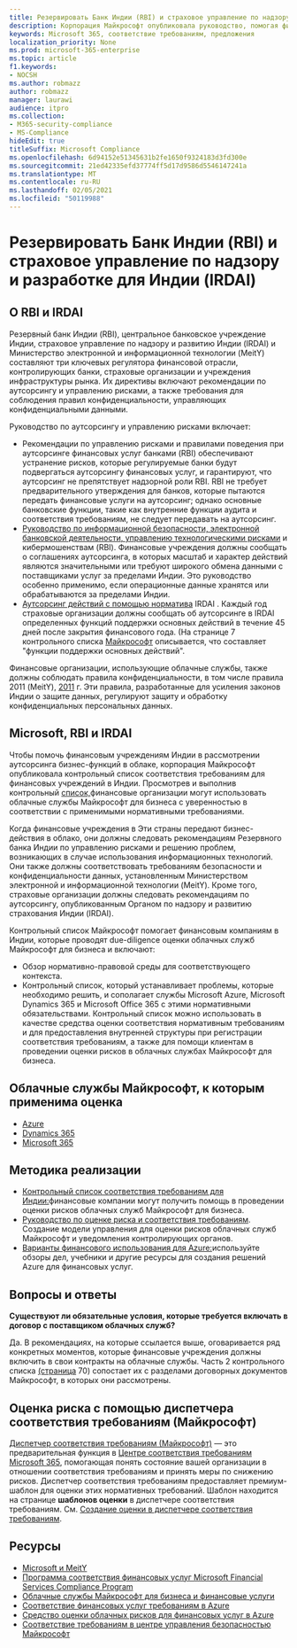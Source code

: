 ```yaml
---
title: Резервировать Банк Индии (RBI) и страховое управление по надзору и разработке для Индии (IRDAI)
description: Корпорация Майкрософт опубликовала руководство, помогая финансовым учреждениям Индии при внедрении облака.
keywords: Microsoft 365, соответствие требованиям, предложения
localization_priority: None
ms.prod: microsoft-365-enterprise
ms.topic: article
f1.keywords:
- NOCSH
ms.author: robmazz
author: robmazz
manager: laurawi
audience: itpro
ms.collection:
- M365-security-compliance
- MS-Compliance
hideEdit: true
titleSuffix: Microsoft Compliance
ms.openlocfilehash: 6d94152e51345631b2fe1650f9324183d3fd300e
ms.sourcegitcommit: 21ed42335efd37774ff5d17d9586d5546147241a
ms.translationtype: MT
ms.contentlocale: ru-RU
ms.lasthandoff: 02/05/2021
ms.locfileid: "50119988"
---
```

# <a name="reserve-bank-of-india-rbi-and-insurance-regulatory-and-development-authority-of-india-irdai"></a>Резервировать Банк Индии (RBI) и страховое управление по надзору и разработке для Индии (IRDAI)

## <a name="about-rbi-and-irdai"></a>О RBI и IRDAI

Резервный банк Индии [](https://www.rbi.org.in/) (RBI), центральное банковское учреждение Индии, страховое управление по надзору и развитию Индии [](https://www.irdai.gov.in/Defaulthome.aspx?page=H1) (IRDAI) и Министерство электронной и информационной технологии [](https://meity.gov.in/content/information-technology-act) (MeitY) составляют три ключевых регулятора финансовой отрасли, контролирующих банки, страховые организации и учреждения инфраструктуры рынка. Их директивы включают рекомендации по аутсорсингу и управлению рисками, а также требования для соблюдения правил конфиденциальности, управляющих конфиденциальными данными.

Руководство по аутсорсингу и управлению рисками включает:

- [](https://rbidocs.rbi.org.in/rdocs/notification/PDFs/73713.pdf) Рекомендации по управлению рисками и правилами поведения при аутсорсинге финансовых услуг банками (RBI) обеспечивают устранение рисков, которые регулируемые банки будут подвергаться аутсорсингу финансовых услуг, и гарантируют, что аутсорсинг не препятствует надзорной роли RBI. RBI не требует предварительного утверждения для банков, которые пытаются передать финансовые услуги на аутсорсинг; однако основные банковские функции, такие как внутренние функции аудита и соответствия требованиям, не следует передавать на аутсорсинг.
- [Руководство по информационной безопасности, электронной банковской деятельности, управлению технологическими рисками](https://rbidocs.rbi.org.in/rdocs/content/PDFs/GBS300411F.pdf) и кибермошенствам (RBI). Финансовые учреждения должны сообщать о соглашениях аутсорсинга, в которых масштаб и характер действий являются значительными или требуют широкого обмена данными с поставщиками услуг за пределами Индии. Это руководство особенно применимо, если операционные данные хранятся или обрабатываются за пределами Индии.
- [Аутсорсинг действий с помощью норматива](https://www.irdai.gov.in/ADMINCMS/cms/frmGeneral_Layout.aspx?page=PageNo3149&flag=1) IRDAI . Каждый год страховые организации должны сообщать об аутсорсинге в IRDAI определенных функций поддержки основных действий в течение 45 дней после закрытия финансового года. (На странице 7 контрольного списка [Майкрософт](https://servicetrust.microsoft.com/Documents/TrustDocuments?command=Download&downloadType=Document&downloadId=26f4af15-2771-4cd4-a7c7-9328149f9453&docTab=6d000410-c9e9-11e7-9a91-892aae8839ad_Compliance_Guides) описывается, что составляет "функции поддержки основных действий".

Финансовые организации, использующие облачные службы, также должны соблюдать правила конфиденциальности, в том числе правила 2011 (MeitY), [2011](https://meity.gov.in/sites/upload_files/dit/files/GSR313E_10511\(1\).pdf) г. Эти правила, разработанные для усиления законов Индии о защите данных, регулируют защиту и обработку конфиденциальных персональных данных.

## <a name="microsoft-rbi-and-irdai"></a>Microsoft, RBI и IRDAI

Чтобы помочь финансовым учреждениям Индии в рассмотрении аутсорсинга бизнес-функций в облаке, корпорация Майкрософт опубликовала контрольный список соответствия требованиям для финансовых учреждений в Индии. Просмотрев и выполнив контрольный [список,](https://servicetrust.microsoft.com/Documents/TrustDocuments?command=Download&downloadType=Document&downloadId=26f4af15-2771-4cd4-a7c7-9328149f9453&docTab=6d000410-c9e9-11e7-9a91-892aae8839ad_Compliance_Guides)финансовые организации могут использовать облачные службы Майкрософт для бизнеса с уверенностью в соответствии с применимыми нормативными требованиями.

Когда финансовые учреждения в Эти страны передают бизнес-действия в облако, они должны следовать рекомендациям Резервного банка Индии по управлению рисками и решению проблем, возникающих в случае использования информационных технологий. Они также должны соответствовать требованиям безопасности и конфиденциальности данных, установленным Министерством электронной и информационной технологии (MeitY). Кроме того, страховые организации должны следовать рекомендациям по аутсорсингу, опубликованным Органом по надзору и развитию страхования Индии (IRDAI).

Контрольный список Майкрософт помогает финансовым компаниям в Индии, которые проводят due-diligence оценки облачных служб Майкрософт для бизнеса и включают:

- Обзор нормативно-правовой среды для соответствующего контекста.
- Контрольный список, который устанавливает проблемы, которые необходимо решить, и сополагает службы Microsoft Azure, Microsoft Dynamics 365 и Microsoft Office 365 с этими нормативными обязательствами. Контрольный список можно использовать в качестве средства оценки соответствия нормативным требованиям и для предоставления внутренней структуры при регистрации соответствия требованиям, а также для помощи клиентам в проведении оценки рисков в облачных службах Майкрософт для бизнеса.

## <a name="microsoft-in-scope-cloud-services"></a>Облачные службы Майкрософт, к которым применима оценка

- [Azure](https://gallery.technet.microsoft.com/Overview-of-Azure-c1be3942)
- [Dynamics 365](https://download.microsoft.com/download/E/1/9/E1977163-7A86-4812-AC18-C03ADC958AAF/Microsoft_Dynamics_365_Cloud_Service_Compliance_Datasheet.pdf)
- [Microsoft 365](https://servicetrust.microsoft.com/ViewPage/TrustDocuments?command=Download&downloadType=Document&downloadId=9f756cce-b15d-45a9-94d7-6a583dee4401&docTab=6d000410-c9e9-11e7-9a91-892aae8839ad_Compliance_Guides)

## <a name="how-to-implement"></a>Методика реализации

- [Контрольный список соответствия требованиям для Индии:](https://servicetrust.microsoft.com/Documents/TrustDocuments?command=Download&downloadType=Document&downloadId=26f4af15-2771-4cd4-a7c7-9328149f9453&docTab=6d000410-c9e9-11e7-9a91-892aae8839ad_Compliance_Guides)финансовые компании могут получить помощь в проведении оценки рисков облачных служб Майкрософт для бизнеса.
- [Руководство по оценке риска и соответствия требованиям](https://servicetrust.microsoft.com/ViewPage/TrustDocuments?command=Download&downloadType=Document&downloadId=edee9b14-3661-4a16-ba83-c35caf672bd7&docTab=6d000410-c9e9-11e7-9a91-892aae8839ad_FAQ_and_White_Papers). Создание модели управления для оценки рисков облачных служб Майкрософт и уведомления контролирующих органов.
- [Варианты финансового использования для Azure:](/azure/industry/financial/)используйте обзоры дел, учебники и другие ресурсы для создания решений Azure для финансовых услуг.

## <a name="frequently-asked-questions"></a>Вопросы и ответы

**Существуют ли обязательные условия, которые требуется включать в договор с поставщиком облачных служб?**

Да. В рекомендациях, на которые ссылается выше, оговаривается ряд конкретных моментов, которые финансовые учреждения должны включить в свои контракты на облачные службы. Часть 2 контрольного списка [(страница](https://servicetrust.microsoft.com/Documents/TrustDocuments?command=Download&downloadType=Document&downloadId=26f4af15-2771-4cd4-a7c7-9328149f9453&docTab=6d000410-c9e9-11e7-9a91-892aae8839ad_Compliance_Guides) 70) сопостает их с разделами договорных документов Майкрософт, в которых они рассмотрены.

## <a name="use-microsoft-compliance-manager-to-assess-your-risk"></a>Оценка риска с помощью диспетчера соответствия требованиям (Майкрософт)

[Диспетчер соответствия требованиям (Майкрософт)](/microsoft-365/compliance/compliance-manager) — это предварительная функция в [Центре соответствия требованиям Microsoft 365](/microsoft-365/compliance/microsoft-365-compliance-center), помогающая понять состояние вашей организации в отношении соответствия требованиям и принять меры по снижению рисков. Диспетчер соответствия требованиям предоставляет премиум-шаблон для оценки этих нормативных требований. Шаблон находится на странице **шаблонов оценки** в диспетчере соответствия требованиям. См. [Создание оценки в диспетчере соответствия требованиям](/microsoft-365/compliance/compliance-manager-assessments).

## <a name="resources"></a>Ресурсы

- [Microsoft и MeitY](offering-meity-india.md)
- [Программа соответствия финансовых услуг Microsoft Financial Services Compliance Program](https://download.microsoft.com/download/6/4/7/64707E3E-6D3E-45D0-8207-A0EA3201B4A6/Microsoft%20Cloud%20-%20Financial%20Services%20Compliance%20Program%20\(Print\).pdf)
- [Облачные службы Майкрософт для бизнеса и финансовые услуги](https://www.microsoft.com/trustcenter/cloudservices/financialservices)
- [Соответствие финансовых услуг требованиям в Azure](https://azure.microsoft.com/resources/videos/azurecon-2015-financial-services-compliance-in-azure/)
- [Средство оценки облачных рисков для финансовых услуг в Azure](https://servicetrust.microsoft.com/ViewPage/FFIECBlueprint?command=Download&downloadType=Document&downloadId=079a1973-711a-428f-9312-9ddd290cff7b&docTab=c726d5c0-2d1e-11e8-a485-57140ec19669_PaaS)
- [Соответствие требованиям в центре управления безопасностью Майкрософт](https://www.microsoft.com/trust-center/compliance/compliance-overview)
